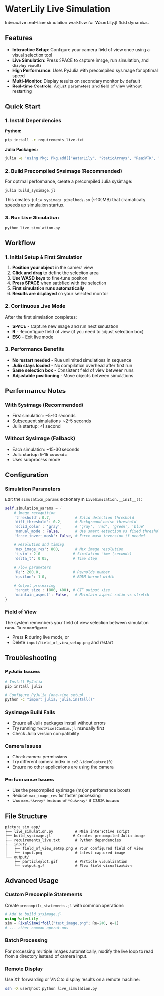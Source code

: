 # WaterLily Live Simulation

Interactive real-time simulation workflow for WaterLily.jl fluid dynamics.

## Features

- **Interactive Setup**: Configure your camera field of view once using a visual selection tool
- **Live Simulation**: Press SPACE to capture image, run simulation, and display results
- **High Performance**: Uses PyJulia with precompiled sysimage for optimal speed
- **Multi-Monitor**: Display results on secondary monitor by default
- **Real-time Controls**: Adjust parameters and field of view without restarting

## Quick Start

### 1. Install Dependencies

**Python:**
```bash
pip install -r requirements_live.txt
```

**Julia Packages:**
```bash
julia -e 'using Pkg; Pkg.add(["WaterLily", "StaticArrays", "ReadVTK", "WriteVTK", "PlutoUI", "Plots", "PackageCompiler"])'
```

### 2. Build Precompiled Sysimage (Recommended)

For optimal performance, create a precompiled Julia sysimage:

```bash
julia build_sysimage.jl
```

This creates `julia_sysimage_pixelbody.so` (~100MB) that dramatically speeds up simulation startup.

### 3. Run Live Simulation

```bash
python live_simulation.py
```

## Workflow

### 1. Initial Setup & First Simulation
1. **Position your object** in the camera view
2. **Click and drag** to define the selection area  
3. **Use WASD keys** to fine-tune position
4. **Press SPACE** when satisfied with the selection
5. **First simulation runs automatically**
6. **Results are displayed** on your selected monitor

### 2. Continuous Live Mode
After the first simulation completes:
- **SPACE** - Capture new image and run next simulation
- **R** - Reconfigure field of view (if you need to adjust selection box)
- **ESC** - Exit live mode

### 3. Performance Benefits
- **No restart needed** - Run unlimited simulations in sequence
- **Julia stays loaded** - No compilation overhead after first run
- **Same selection box** - Consistent field of view between runs
- **Adjustable positioning** - Move objects between simulations

## Performance Notes

### With Sysimage (Recommended)
- First simulation: ~5-10 seconds
- Subsequent simulations: ~2-5 seconds
- Julia startup: <1 second

### Without Sysimage (Fallback)
- Each simulation: ~15-30 seconds  
- Julia startup: 5-15 seconds
- Uses subprocess mode

## Configuration

### Simulation Parameters

Edit the `simulation_params` dictionary in `LiveSimulation.__init__()`:

```python
self.simulation_params = {
    # Image recognition
    'threshold': 0.7,           # Solid detection threshold
    'diff_threshold': 0.2,      # Background noise threshold
    'solid_color': 'gray',      # 'gray', 'red', 'green', 'blue'
    'manual_mode': False,       # Use smart detection vs fixed thresholds
    'force_invert_mask': False, # Force mask inversion if needed
    
    # Resolution and timing
    'max_image_res': 800,       # Max image resolution
    't_sim': 2.0,              # Simulation time (seconds)
    'delta_t': 0.05,           # Time step
    
    # Flow parameters
    'Re': 200.0,               # Reynolds number
    'epsilon': 1.0,            # BDIM kernel width
    
    # Output processing
    'target_size': (800, 600), # GIF output size
    'maintain_aspect': False,   # Maintain aspect ratio vs stretch
}
```

### Field of View

The system remembers your field of view selection between simulation runs. To reconfigure:
- Press **R** during live mode, or
- Delete `input/field_of_view_setup.png` and restart

## Troubleshooting

### PyJulia Issues
```bash
# Install PyJulia
pip install julia

# Configure PyJulia (one-time setup)
python -c "import julia; julia.install()"
```

### Sysimage Build Fails
- Ensure all Julia packages install without errors
- Try running `TestPixelCamSim.jl` manually first
- Check Julia version compatibility

### Camera Issues
- Check camera permissions
- Try different camera index in `cv2.VideoCapture(0)`
- Ensure no other applications are using the camera

### Performance Issues
- Use the precompiled sysimage (major performance boost)
- Reduce `max_image_res` for faster processing
- Use `mem="Array"` instead of `"CuArray"` if CUDA issues

## File Structure

```
picture_sim_app/
├── live_simulation.py          # Main interactive script
├── build_sysimage.jl          # Creates precompiled Julia image
├── requirements_live.txt       # Python dependencies
├── input/
│   ├── field_of_view_setup.png # Your configured field of view
│   └── input.png               # Latest captured image
└── output/
    ├── particleplot.gif        # Particle visualization
    └── output.gif              # Flow field visualization
```

## Advanced Usage

### Custom Precompile Statements

Create `precompile_statements.jl` with common operations:

```julia
# Add to build_sysimage.jl
using WaterLily
sim = PixelSimAirfoil("test_image.png"; Re=200, ϵ=1)
# ... other common operations
```

### Batch Processing

For processing multiple images automatically, modify the live loop to read from a directory instead of camera input.

### Remote Display

Use X11 forwarding or VNC to display results on a remote machine:

```bash
ssh -X user@host python live_simulation.py
```
